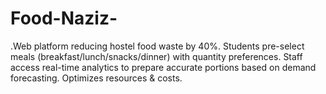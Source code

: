 # Food-Naziz-
.Web platform reducing hostel food waste by 40%. Students pre-select meals (breakfast/lunch/snacks/dinner) with quantity preferences. Staff access real-time analytics to prepare accurate portions based on demand forecasting. Optimizes resources &amp; costs.
